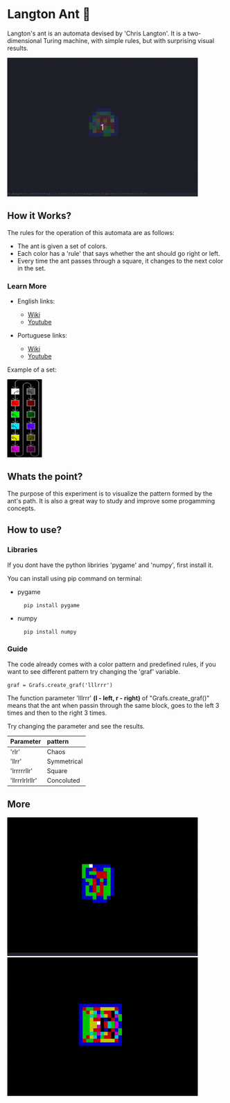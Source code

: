 # Langton Ant :ant:

Langton's ant is an automata devised by 'Chris Langton'. It is a two-dimensional Turing machine, with simple rules, but with surprising visual results.

<img src= "https://github.com/EuReinoso/Langston-s-Ant-Automaton/blob/master/assets/bom%20grande.gif" width = "440" height = "320" />

## How it Works?

The rules for the operation of this automata are as follows:

- The ant is given a set of colors.
- Each color has a 'rule' that says whether the ant should go right or left.
- Every time the ant passes through a square, it changes to the next color in the set.

### Learn More

- English links:

    - [Wiki](https://en.wikipedia.org/wiki/Langton%27s_ant)
    - [Youtube](https://www.youtube.com/watch?v=1X-gtr4pEBU)

- Portuguese links:
    
    - [Wiki](https://pt.wikipedia.org/wiki/Formiga_de_Langton)
    - [Youtube](https://www.youtube.com/watch?v=1X-gtr4pEBU) 

Example of a set:

<img src= "https://github.com/EuReinoso/Langston-s-Ant-Automaton/blob/master/assets/set.png" width = "80" height = "180" />

## Whats the point?

The purpose of this experiment is to visualize the pattern formed by the ant's path. It is also a great way to study and improve some progamming concepts.

## How to use?

### Libraries

If you dont have the python libriries 'pygame' and 'numpy', first install it.

You can install using pip command on terminal:
- pygame
    
        pip install pygame
- numpy

        pip install numpy

### Guide

The code already comes with a color pattern and predefined rules, if you want to see different pattern try changing the 'graf' variable.

    graf = Grafs.create_graf('lllrrr')

The function parameter 'lllrrr' **(l - left, r - right)** of "Grafs.create_graf()" means that the ant when passin through the same block, goes to the left 3 times and then to the right 3 times.

Try changing the parameter and see the results.

Parameter | pattern
:----|:------
'rlr' | Chaos
'llrr' | Symmetrical
'lrrrrrllr' | Square
'llrrrlrlrllr' | Concoluted

## More

<img src= "https://github.com/EuReinoso/Langston-s-Ant-Automaton/blob/master/assets/llrr.gif" width = "440" height = "320" />

<img src= "https://github.com/EuReinoso/Langston-s-Ant-Automaton/blob/master/assets/ant1_quadrado.gif" width = "440" height = "320" />




